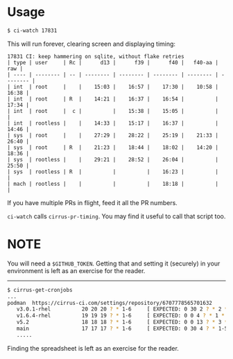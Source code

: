 Usage
=====

```bash
$ ci-watch 17831
```

This will run forever, clearing screen and displaying timing:
```
17831 CI: keep hammering on sqlite, without flake retries
| type | user     | Rc |      d13 |      f39 |      f40 |   f40-aa |      raw |
| ---- | -------- | -- | -------- | -------- | -------- | -------- | -------- |
| int  | root     |    |    15:03 |    16:57 |    17:30 |    10:58 |    16:38 |
| int  | root     | R  |    14:21 |    16:37 |    16:54 |          |    17:34 |
| int  | root     |  c |          |    15:38 |    15:05 |          |          |
| int  | rootless |    |    14:33 |    15:17 |    16:37 |          |    14:46 |
| sys  | root     |    |    27:29 |    28:22 |    25:19 |    21:33 |    26:40 |
| sys  | root     | R  |    21:23 |    18:44 |    18:02 |    14:20 |    18:36 |
| sys  | rootless |    |    29:21 |    28:52 |    26:04 |          |    25:50 |
| sys  | rootless | R  |          |          |    16:23 |          |          |
| mach | rootless |    |          |          |    18:18 |          |          |
```

If you have multiple PRs in flight, feed it all the PR numbers.

`ci-watch` calls `cirrus-pr-timing`. You may find it useful to call
that script too.

NOTE
====
You will need a `$GITHUB_TOKEN`. Getting that and setting it
(securely) in your environment is left as an exercise for the reader.


-------------------------

```bash
$ cirrus-get-cronjobs
...
podman  https://cirrus-ci.com/settings/repository/6707778565701632
   v3.0.1-rhel          20 20 20 ? * 1-6     [ EXPECTED: 0 30 2 ? * 2 * ]
   v1.6.4-rhel          19 19 19 ? * 1-6     [ EXPECTED: 0 0 4 ? * 1 * ]
   v5.2                 18 18 18 ? * 1-6     [ EXPECTED: 0 0 13 ? * 3 * ]
   main                 17 17 17 ? * 1-6     [ EXPECTED: 0 30 4 ? * 1-5 * ]
   .....
```
Finding the spreadsheet is left as an exercise for the reader.
